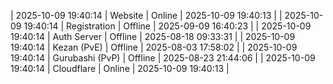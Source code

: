 | 2025-10-09 19:40:14 | Website | Online | 2025-10-09 19:40:13 |
| 2025-10-09 19:40:14 | Registration | Offline | 2025-09-09 16:40:23 |
| 2025-10-09 19:40:14 | Auth Server | Offline | 2025-08-18 09:33:31 |
| 2025-10-09 19:40:14 | Kezan (PvE) | Offline | 2025-08-03 17:58:02 |
| 2025-10-09 19:40:14 | Gurubashi (PvP) | Offline | 2025-08-23 21:44:06 |
| 2025-10-09 19:40:14 | Cloudflare | Online | 2025-10-09 19:40:13 |
